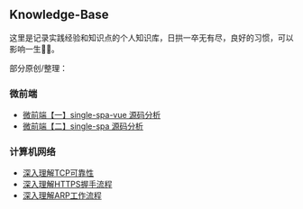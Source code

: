 ## Knowledge-Base

这里是记录实践经验和知识点的个人知识库，日拱一卒无有尽，良好的习惯，可以影响一生🐱‍👤。

部分原创/整理：

### 微前端
+ [微前端【一】single-spa-vue 源码分析](/article/微前端/single-spa-vue源码分析.md)
+ [微前端【二】single-spa 源码分析](/article/微前端/single-spa源码分析.md)

### 计算机网络
+ [深入理解TCP可靠性](/article/计算机网络/深入理解TCP可靠性.md)
+ [深入理解HTTPS握手流程](/article/计算机网络/深入理解HTTPS握手流程.md)
+ [深入理解ARP工作流程](/article/计算机网络/深入理解ARP工作流程.md)
